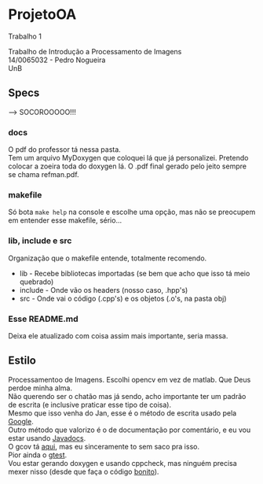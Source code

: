 # ProjetoOA

Trabalho 1  

Trabalho de Introdução a Processamento de Imagens  
14/0065032 - Pedro Nogueira  
UnB  

## Specs
 --> SOCOROOOOO!!!
### docs

  O pdf do professor tá nessa pasta.  
  Tem um arquivo MyDoxygen que coloquei lá que já personalizei. Pretendo colocar a zoeira toda do doxygen lá. O .pdf final gerado pelo jeito sempre se chama refman.pdf.  

### makefile

  Só bota ```make help``` na console e escolhe uma opção, mas não se preocupem em entender esse makefile, sério...  

### lib, include e src

  Organização que o makefile entende, totalmente recomendo.  

   * lib - Recebe bibliotecas importadas (se bem que acho que isso tá meio quebrado)  
   * include - Onde vão os headers (nosso caso, .hpp's)  
   * src - Onde vai o código (.cpp's) e os objetos (.o's, na pasta obj)

### Esse README.md

  Deixa ele atualizado com coisa assim mais importante, seria massa.  

## Estilo

Processamentoo de Imagens. Escolhi opencv em vez de matlab. Que Deus perdoe minha alma.  
Não querendo ser o chatão mas já sendo, acho importante ter um padrão de escrita (e inclusive praticar esse tipo de coisa).  
Mesmo que isso venha do Jan, esse é o método de escrita usado pela [Google](https://google.github.io/styleguide/cppguide.html).  
Outro método que valorizo é o de documentação por comentário, e eu vou estar usando [Javadocs](http://www.stack.nl/~dimitri/doxygen/manual/docblocks.html#cppblock).  
O gcov tá [aqui](http://bobah.net/d4d/tools/code-coverage-with-gcov), mas eu sinceramente to sem saco pra isso.  
Pior ainda o [gtest](https://github.com/google/googletest).  
Vou estar gerando doxygen e usando cppcheck, mas ninguém precisa mexer nisso (desde que faça o código [bonito](https://www.youtube.com/watch?v=U8HKaO8qXS4)).  
